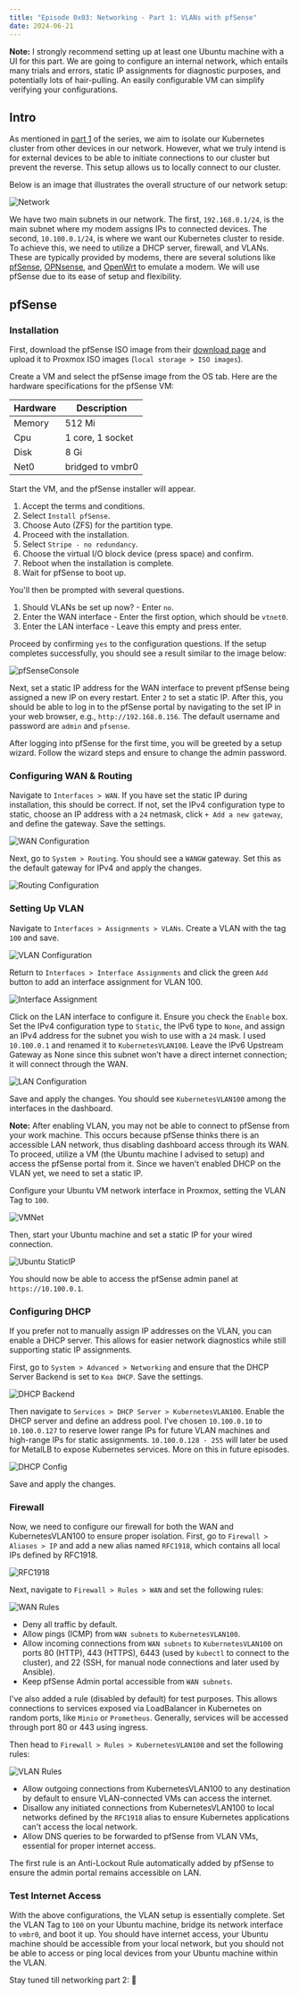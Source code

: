 ```yaml
---
title: "Episode 0x03: Networking - Part 1: VLANs with pfSense"
date: 2024-06-21
---
```


**Note:** I strongly recommend setting up at least one Ubuntu machine with a UI for this part. We are going to configure an internal network, which entails many trials and errors, static IP assignments for diagnostic purposes, and potentially lots of hair-pulling. An easily configurable VM can simplify verifying your configurations.

## Intro

As mentioned in [part 1](/homelab/ep01) of the series, we aim to isolate our Kubernetes cluster from other devices in our network. However, what we truly intend is for external devices to be able to initiate connections to our cluster but prevent the reverse. This setup allows us to locally connect to our cluster.

Below is an image that illustrates the overall structure of our network setup:

![Network](/homelab/img/ep01/network.svg)

We have two main subnets in our network. The first, `192.168.0.1/24`, is the main subnet where my modem assigns IPs to connected devices. The second, `10.100.0.1/24`, is where we want our Kubernetes cluster to reside. To achieve this, we need to utilize a DHCP server, firewall, and VLANs. These are typically provided by modems, there are several solutions like [pfSense](https://www.pfsense.org/), [OPNsense](https://opnsense.org/), and [OpenWrt](https://openwrt.org/) to emulate a modem. We will use pfSense due to its ease of setup and flexibility.

## pfSense

### Installation

First, download the pfSense ISO image from their [download page](https://www.pfsense.org/download/) and upload it to Proxmox ISO images (`local storage > ISO images`).

Create a VM and select the pfSense image from the OS tab. Here are the hardware specifications for the pfSense VM:

| Hardware | Description      |
| -------- | ---------------- |
| Memory   | 512 Mi           |
| Cpu      | 1 core, 1 socket |
| Disk     | 8 Gi             |
| Net0     | bridged to vmbr0 |

Start the VM, and the pfSense installer will appear.

1. Accept the terms and conditions.
1. Select `Install pfSense`.
1. Choose Auto (ZFS) for the partition type.
1. Proceed with the installation.
1. Select `Stripe - no redundancy`.
1. Choose the virtual I/O block device (press space) and confirm.
1. Reboot when the installation is complete.
1. Wait for pfSense to boot up.

You'll then be prompted with several questions.

1. Should VLANs be set up now? - Enter `no`.
1. Enter the WAN interface - Enter the first option, which should be `vtnet0`.
1. Enter the LAN interface - Leave this empty and press enter.

Proceed by confirming `yes` to the configuration questions. If the setup completes successfully, you should see a result similar to the image below:

![pfSenseConsole](/homelab/img/ep03/01.png)

Next, set a static IP address for the WAN interface to prevent pfSense being assigned a new IP on every restart. Enter `2` to set a static IP. After this, you should be able to log in to the pfSense portal by navigating to the set IP in your web browser, e.g., `http://192.168.0.156`. The default username and password are `admin` and `pfsense`.

After logging into pfSense for the first time, you will be greeted by a setup wizard. Follow the wizard steps and ensure to change the admin password.

### Configuring WAN & Routing

Navigate to `Interfaces > WAN`. If you have set the static IP during installation, this should be correct. If not, set the IPv4 configuration type to static, choose an IP address with a `24` netmask, click `+ Add a new gateway`, and define the gateway. Save the settings.

![WAN Configuration](/homelab/img/ep03/02.png)

Next, go to `System > Routing`. You should see a `WANGW` gateway. Set this as the default gateway for IPv4 and apply the changes.

![Routing Configuration](/homelab/img/ep03/03.png)

### Setting Up VLAN

Navigate to `Interfaces > Assignments > VLANs`. Create a VLAN with the tag `100` and save.

![VLAN Configuration](/homelab/img/ep03/04.png)

Return to `Interfaces > Interface Assignments` and click the green `Add` button to add an interface assignment for VLAN 100.

![Interface Assignment](/homelab/img/ep03/05.png)

Click on the LAN interface to configure it. Ensure you check the `Enable` box. Set the IPv4 configuration type to `Static`, the IPv6 type to `None`, and assign an IPv4 address for the subnet you wish to use with a `24` mask. I used `10.100.0.1` and renamed it to `KubernetesVLAN100`. Leave the IPv6 Upstream Gateway as None since this subnet won’t have a direct internet connection; it will connect through the WAN.

![LAN Configuration](/homelab/img/ep03/06.png)

Save and apply the changes. You should see `KubernetesVLAN100` among the interfaces in the dashboard.

**Note:** After enabling VLAN, you may not be able to connect to pfSense from your work machine. This occurs because pfSense thinks there is an accessible LAN network, thus disabling dashboard access through its WAN. To proceed, utilize a VM (the Ubuntu machine I advised to setup) and access the pfSense portal from it. Since we haven't enabled DHCP on the VLAN yet, we need to set a static IP.

Configure your Ubuntu VM network interface in Proxmox, setting the VLAN Tag to `100`.

![VMNet](/homelab/img/ep03/07.png)

Then, start your Ubuntu machine and set a static IP for your wired connection.

![Ubuntu StaticIP](/homelab/img/ep03/08.png)

You should now be able to access the pfSense admin panel at `https://10.100.0.1`.

### Configuring DHCP

If you prefer not to manually assign IP addresses on the VLAN, you can enable a DHCP server. This allows for easier network diagnostics while still supporting static IP assignments.

First, go to `System > Advanced > Networking` and ensure that the DHCP Server Backend is set to `Kea DHCP`. Save the settings.

![DHCP Backend](/homelab/img/ep03/09.png)

Then navigate to `Services > DHCP Server > KubernetesVLAN100`. Enable the DHCP server and define an address pool. I've chosen `10.100.0.10` to `10.100.0.127` to reserve lower range IPs for future VLAN machines and high-range IPs for static assignments. `10.100.0.128 - 255` will later be used for MetalLB to expose Kubernetes services. More on this in future episodes.

![DHCP Config](/homelab/img/ep03/10.png)

Save and apply the changes.

### Firewall

Now, we need to configure our firewall for both the WAN and KubernetesVLAN100 to ensure proper isolation. First, go to `Firewall > Aliases > IP` and add a new alias named `RFC1918`, which contains all local IPs defined by RFC1918.

![RFC1918](/homelab/img/ep03/11.png)

Next, navigate to `Firewall > Rules > WAN` and set the following rules:

![WAN Rules](/homelab/img/ep03/12.png)

- Deny all traffic by default.
- Allow pings (ICMP) from `WAN subnets` to `KubernetesVLAN100`.
- Allow incoming connections from `WAN subnets` to `KubernetesVLAN100` on ports 80 (HTTP), 443 (HTTPS), 6443 (used by `kubectl` to connect to the cluster), and 22 (SSH, for manual node connections and later used by Ansible).
- Keep pfSense Admin portal accessible from `WAN subnets`.

I've also added a rule (disabled by default) for test purposes. This allows connections to services exposed via LoadBalancer in Kubernetes on random ports, like `Minio` or `Prometheus`. Generally, services will be accessed through port 80 or 443 using ingress.

Then head to `Firewall > Rules > KubernetesVLAN100` and set the following rules:

![VLAN Rules](/homelab/img/ep03/13.png)

- Allow outgoing connections from KubernetesVLAN100 to any destination by default to ensure VLAN-connected VMs can access the internet.
- Disallow any initiated connections from KubernetesVLAN100 to local networks defined by the `RFC1918` alias to ensure Kubernetes applications can't access the local network.
- Allow DNS queries to be forwarded to pfSense from VLAN VMs, essential for proper internet access.

The first rule is an Anti-Lockout Rule automatically added by pfSense to ensure the admin portal remains accessible on LAN.

### Test Internet Access

With the above configurations, the VLAN setup is essentially complete. Set the VLAN Tag to `100` on your Ubuntu machine, bridge its network interface to `vmbr0`, and boot it up. You should have internet access, your Ubuntu machine should be accessible from your local network, but you should not be able to access or ping local devices from your Ubuntu machine within the VLAN.

Stay tuned till networking part 2: :rocket:
